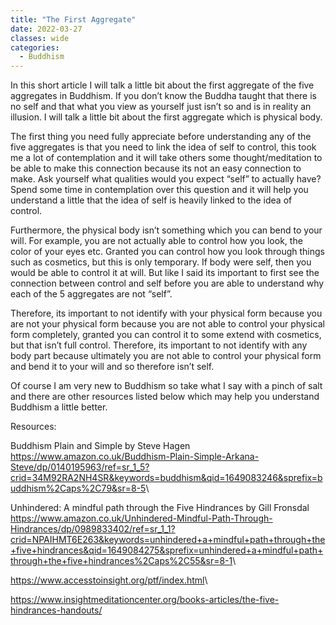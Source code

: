 ```yaml
---
title: "The First Aggregate"
date: 2022-03-27
classes: wide
categories:
  - Buddhism
---
```


In this short article I will talk a little bit about the first aggregate of the five aggregates in Buddhism. If you don’t know the Buddha taught that there is no self and that what you view as yourself just isn’t so and is in reality an illusion. I will talk a little bit about the first aggregate which is physical body. 

The first thing you need fully appreciate before understanding any of the five aggregates is that you need to link the idea of self to control, this took me a lot of contemplation and it will take others some thought/meditation to be able to make this connection because its not an easy connection to make. Ask yourself what qualities would you expect “self” to actually have? Spend some time in contemplation over this question and it will help you understand a little that the idea of self is heavily linked to the idea of control.

Furthermore, the physical body isn’t something which you can bend to your will. For example, you are not actually able to control how you look, the color of your eyes etc. Granted you can control how you look through things such as cosmetics, but this is only temporary. If body were self, then you would be able to control it at will. But like I said its important to first see the connection between control and self before you are able to understand why each of the 5 aggregates are not “self”.  

Therefore, its important to not identify with your physical form because you are not your physical form because you are not able to control your physical form completely, granted you can control it to some extend with cosmetics, but that isn’t full control. Therefore, its important to not identify with any body part because ultimately you are not able to control your physical form and bend it to your will and so therefore isn’t self.

Of course I am very new to Buddhism so take what I say with a pinch of salt and there are other resources listed below which may help you understand Buddhism a little better.

Resources:

Buddhism Plain and Simple by Steve Hagen <https://www.amazon.co.uk/Buddhism-Plain-Simple-Arkana-Steve/dp/0140195963/ref=sr_1_5?crid=34M92RA2NH4SR&keywords=buddhism&qid=1649083246&sprefix=buddhism%2Caps%2C79&sr=8-5>\\

Unhindered: A mindful path through the Five Hindrances by Gill Fronsdal <https://www.amazon.co.uk/Unhindered-Mindful-Path-Through-Hindrances/dp/0989833402/ref=sr_1_1?crid=NPAIHMT6E263&keywords=unhindered+a+mindful+path+through+the+five+hindrances&qid=1649084275&sprefix=unhindered+a+mindful+path+through+the+five+hindrances%2Caps%2C55&sr=8-1>\\

<https://www.accesstoinsight.org/ptf/index.html>\\

<https://www.insightmeditationcenter.org/books-articles/the-five-hindrances-handouts/>


